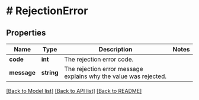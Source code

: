 # # RejectionError

## Properties

Name | Type | Description | Notes
------------ | ------------- | ------------- | -------------
**code** | **int** | The rejection error code. |
**message** | **string** | The rejection error message explains why the value was rejected. |

[[Back to Model list]](../../README.md#models) [[Back to API list]](../../README.md#endpoints) [[Back to README]](../../README.md)
